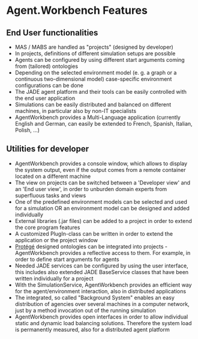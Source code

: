 # Agent.Workbench Features

## End User functionalities

* MAS / MABS are handled as "projects" \(designed by developer\)
* In projects, definitions of different simulation setups are possible
* Agents can be configured by using different start arguments coming from \(tailored\) ontologies
* Depending on the selected environment model \(e. g. a graph or a continuous two-dimensional model\) case-specific environment configurations can be done
* The JADE agent platform and their tools can be easily controlled with the end user application
* Simulations can be easily distributed and balanced on different machines, in particular also by non-IT specialists
* AgentWorkbench provides a Multi-Language application \(currently English and German, can easily be extended to French, Spanish, Italian, Polish, …\)

## Utilities for developer

* AgentWorkbench provides a console window, which allows to display the system output, even if the output comes from a remote container located on a different machine
* The view on projects can be switched between a 'Developer view' and an 'End user view', in order to unburden domain experts from superfluous tasks and views
* One of the predefined environment models can be selected and used for a simulation OR an environment model can be designed and added individually
* External libraries \(.jar files\) can be added to a project in order to extend the core program features
* A customized PlugIn-class can be written in order to extend the application or the project window
* [Protégé](https://github.com/protegeproject/) designed ontologies can be integrated into projects - AgentWorkbench provides a reflective access to them. For example, in order to define start arguments for agents
* Needed JADE services can be configured by using the user interface, this includes also extended JADE BaseService classes that have been written individually for a project
* With the SimulationService, AgentWorkbench provides an efficient way for the agent/environment interaction, also in distributed applications
* The integrated, so called "Background System" enables an easy distribution of agencies over several machines in a computer network, just by a method invocation out of the running simulation
* AgentWorkbench provides open interfaces in order to allow individual static and dynamic load balancing solutions. Therefore the system load is permanently measured, also for a distributed agent platform

